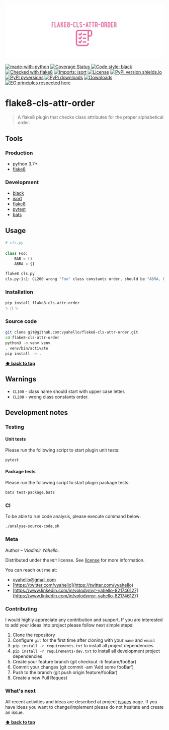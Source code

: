 ![Screenshot](logo.png)

[![made-with-python](https://img.shields.io/badge/Made%20with-Python-1f425f.svg)](https://www.python.org/)
[![Coverage Status](https://coveralls.io/repos/github/vyahello/flake8-cls-attr-order/badge.svg?branch=master)](https://coveralls.io/github/vyahello/flake8-cls-attr-order?branch=master)
[![Code style: black](https://img.shields.io/badge/code%20style-black-000000.svg)](https://github.com/psf/black)
[![Checked with flake8](https://img.shields.io/badge/flake8-checked-blue)](http://flake8.pycqa.org/)
[![Imports: isort](https://img.shields.io/badge/%20imports-isort-%231674b1?style=flat&labelColor=ef8336)](https://pycqa.github.io/isort/)
[![License](https://img.shields.io/badge/license-MIT-green.svg)](LICENSE.md)
[![PyPI version shields.io](https://img.shields.io/pypi/v/flake8-cls-attr-order.svg)](https://pypi.org/project/flake8-cls-attr-order/)
[![PyPI pyversions](https://img.shields.io/pypi/pyversions/flake8-cls-attr-order.svg)](https://pypi.org/project/flake8-cls-attr-order/)
[![PyPi downloads](https://img.shields.io/pypi/dm/flake8-cls-attr-order.svg)](https://pypi.python.org/pypi/flake8-cls-attr-order)
[![Downloads](https://pepy.tech/badge/flake8-cls-attr-order)](https://pepy.tech/project/flake8-cls-attr-order)
[![EO principles respected here](https://www.elegantobjects.org/badge.svg)](https://www.elegantobjects.org)

# flake8-cls-attr-order

> A flake8 plugin that checks class attributes for the proper alphabetical order.

## Tools

### Production
- python 3.7+
- [flake8](http://flake8.pycqa.org/en/latest/)

### Development

- [black](https://black.readthedocs.io/en/stable/)
- [isort](https://pycqa.github.io/isort)
- [flake8](http://flake8.pycqa.org/en/latest/)
- [pytest](https://docs.pytest.org/en/7.0.x/)
- [bats](https://github.com/bats-core/bats-core)

## Usage

```python
# cls.py

class Foo:
    BAR = ()
    ABRA = {}
```

```bash
flake8 cls.py
cls.py:1:1: CL200 wrong "Foo" class constants order, should be "ABRA, BAR"
```

### Installation

```bash
pip install flake8-cls-attr-order
✨ 🍰 ✨
```

### Source code

```bash
git clone git@github.com:vyahello/flake8-cls-attr-order.git
cd flake8-cls-attr-order
python3 -m venv venv 
. venv/bin/activate
pip install -e .
```

**[⬆ back to top](#flake8-cls-attr-order)**

## Warnings

- `CL100` - class name should start with upper case letter.
- `CL200` - wrong class constants order.

## Development notes

### Testing 

#### Unit tests

Please run the following script to start plugin unit tests:
```bash
pytest 
```

#### Package tests

Please run the following script to start plugin package tests:
```bash
bats test-package.bats 
```

### CI

To be able to run code analysis, please execute command below:
```bash
./analyse-source-code.sh
```

### Meta

Author – _Vladimir Yahello_.

Distributed under the `MIT` license. See [license](LICENSE.md) for more information.

You can reach out me at:
* [vyahello@gmail.com](vyahello@gmail.com)
* [https://twitter.com/vyahello](https://twitter.com/vyahello)
* [https://www.linkedin.com/in/volodymyr-yahello-821746127](https://www.linkedin.com/in/volodymyr-yahello-821746127)

### Contributing

I would highly appreciate any contribution and support. If you are interested to add your ideas into project please follow next simple steps:

1. Clone the repository
2. Configure `git` for the first time after cloning with your `name` and `email`
3. `pip install -r requirements.txt` to install all project dependencies
4. `pip install -r requirements-dev.txt` to install all development project dependencies
5. Create your feature branch (git checkout -b feature/fooBar)
6. Commit your changes (git commit -am 'Add some fooBar')
7. Push to the branch (git push origin feature/fooBar)
8. Create a new Pull Request

### What's next

All recent activities and ideas are described at project [issues](https://github.com/vyahello/flake8-cls-attr-order/issues) page. 
If you have ideas you want to change/implement please do not hesitate and create an issue.

**[⬆ back to top](#flake8-cls-attr-order)**
